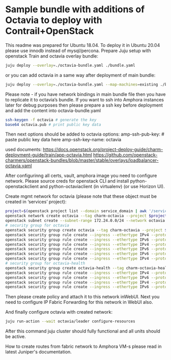 # Sample bundle with additions of Octavia to deploy with Contrail+OpenStack

This readme was prepared for Ubuntu 18.04. To deploy it in Ubuntu 20.04 please use innodb instead of mysql/percona.
Prepare Juju setup with openstack Train and octavia overlay bundle:

```bash
juju deploy --overlay=./octavia-bundle.yaml ./bundle.yaml
```

or you can add octavia in a same way after deployment of main bundle:

```bash
juju deploy --overlay=./octavia-bundle.yaml --map-machines=existing ./bundle.yaml
```

Please note - if you have network bindings in main bundle file then you have to replicate it to octavia’s bundle.
If you want to ssh into Amphora instances later for debug purposes then please prepare a ssh key before deployment and add the content into octavia-bundle.yaml

```bash
ssh-keygen -f octavia # generate the key
base64 octavia.pub # print public key data
```

Then next options should be added to octavia options:
amp-ssh-pub-key: # paste public key data here
amp-ssh-key-name: octavia

used documents:
<https://docs.openstack.org/project-deploy-guide/charm-deployment-guide/train/app-octavia.html>
<https://github.com/openstack-charmers/openstack-bundles/blob/master/stable/overlays/loadbalancer-octavia.yaml>

After configurinng all certs, vault, amphora image you need to configure network.
Please source creds for openstack CLI and install python-openstackclient and python-octaviaclient (in virtualenv) (or use Horizon UI).

Create mgmt network for octavia (please note that these object must be created in ‘services’ project):

```bash
project=$(openstack project list --domain service_domain | awk '/services/{print $2}')
openstack network create octavia --tag charm-octavia --project $project
openstack subnet create --subnet-range 172.24.0.0/24 --network octavia --tag charm-octavia octavia
# security group for octavia
openstack security group create octavia --tag charm-octavia --project $project
openstack security group rule create --ingress --ethertype IPv4 --protocol icmp octavia
openstack security group rule create --ingress --ethertype IPv6 --protocol icmp octavia
openstack security group rule create --ingress --ethertype IPv4 --protocol tcp --dst-port 22:22 octavia
openstack security group rule create --ingress --ethertype IPv6 --protocol tcp --dst-port 22:22 octavia
openstack security group rule create --ingress --ethertype IPv6 --protocol tcp --dst-port 9443:9443 octavia
openstack security group rule create --ingress --ethertype IPv4 --protocol tcp --dst-port 9443:9443 octavia
# security group for octavia-health
openstack security group create octavia-health --tag charm-octavia-health --project $project
openstack security group rule create --ingress --ethertype IPv4 --protocol icmp octavia-health
openstack security group rule create --ingress --ethertype IPv6 --protocol icmp octavia-health
openstack security group rule create --ingress --ethertype IPv4 --protocol udp --dst-port 5555:5555 octavia-health
openstack security group rule create --ingress --ethertype IPv6 --protocol udp --dst-port 5555:5555 octavia-health
```

Then please create policy and attach it to this network inWebUI.
Next you need to configure IP Fabric Forwarding for this network in WebUI also.

And finally configure octavia with created network:

```bash
juju run-action --wait octavia/leader configure-resources
```

After this command juju cluster should fully functional and all units should be active.

How to create routes from fabric network to Amphora VM-s please read in latest Juniper's documentation.
